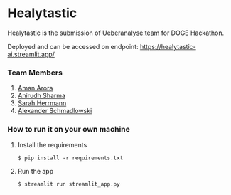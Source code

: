 # Healytastic

Healytastic is the submission of [Ueberanalyse team](https://lablab.ai/event/doge-ai-hackathon/ueberanalyse) for DOGE Hackathon.

Deployed and can be accessed on endpoint: https://healytastic-ai.streamlit.app/

### Team Members
1. [Aman Arora](https://www.linkedin.com/in/aman-arora9848/)
2. [Anirudh Sharma](https://www.linkedin.com/in/reachanihere/)
3. [Sarah Herrmann](https://www.linkedin.com/in/sarahherrmann/)
4. [Alexander Schmadlowski](https://www.linkedin.com/in/lets-connect-alexander-cedric-schmadlowski/)

### How to run it on your own machine

1. Install the requirements

   ```
   $ pip install -r requirements.txt
   ```

2. Run the app

   ```
   $ streamlit run streamlit_app.py
   ```
